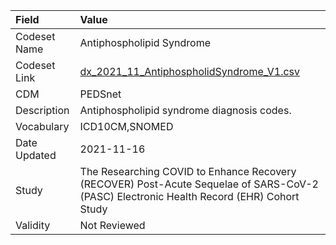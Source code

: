 |Field        |Value                                                                                                                                    |
|:------------|:----------------------------------------------------------------------------------------------------------------------------------------|
|Codeset Name |Antiphospholipid Syndrome                                                                                                                |
|Codeset Link |[dx_2021_11_AntiphospholidSyndrome_V1.csv](https://github.com/PEDSnet/Variable-Dictionary/blob/main/conditions/dx_2021_11_AntiphospholidSyndrome_V1.csv)|
|CDM          |PEDSnet                                                                                                                                  |
|Description  |Antiphospholipid syndrome diagnosis codes.                                                                                               |
|Vocabulary   |ICD10CM,SNOMED                                                                                                                           |
|Date Updated |2021-11-16                                                                                                                               |
|Study        |The Researching COVID to Enhance Recovery (RECOVER) Post-Acute Sequelae of SARS-CoV-2 (PASC) Electronic Health Record (EHR) Cohort Study |
|Validity     |Not Reviewed                                                                                                                             |

